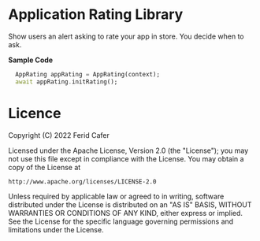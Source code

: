 # Application Rating Library

Show users an alert asking to rate your app in store. You decide when to ask.

**Sample Code**
```dart
  AppRating appRating = AppRating(context);
  await appRating.initRating();
```

# Licence

Copyright (C) 2022 Ferid Cafer

Licensed under the Apache License, Version 2.0 (the "License");
you may not use this file except in compliance with the License.
You may obtain a copy of the License at

    http://www.apache.org/licenses/LICENSE-2.0

Unless required by applicable law or agreed to in writing, software
distributed under the License is distributed on an "AS IS" BASIS,
WITHOUT WARRANTIES OR CONDITIONS OF ANY KIND, either express or implied.
See the License for the specific language governing permissions and
limitations under the License.
